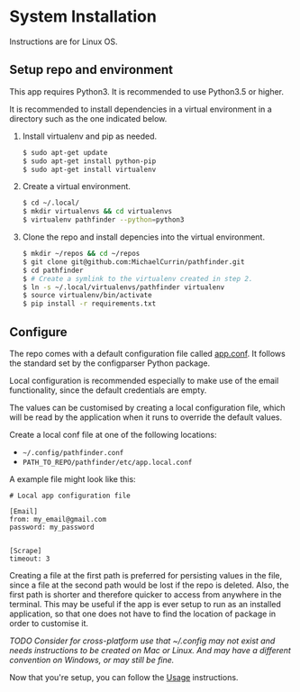 # System Installation

Instructions are for Linux OS.

## Setup repo and environment

This app requires Python3. It is recommended to use Python3.5 or higher.

It is recommended to install dependencies in a virtual environment in a directory such as the one indicated below.

1. Install virtualenv and pip as needed.
    ```bash
    $ sudo apt-get update
    $ sudo apt-get install python-pip
    $ sudo apt-get install virtualenv
    ```
2. Create a virtual environment.
    ```bash
    $ cd ~/.local/
    $ mkdir virtualenvs && cd virtualenvs
    $ virtualenv pathfinder --python=python3
    ```
3. Clone the repo and install depencies into the virtual environment.
    ```bash
    $ mkdir ~/repos && cd ~/repos
    $ git clone git@github.com:MichaelCurrin/pathfinder.git
    $ cd pathfinder
    $ # Create a symlink to the virtualenv created in step 2.
    $ ln -s ~/.local/virtualenvs/pathfinder virtualenv
    $ source virtualenv/bin/activate
    $ pip install -r requirements.txt
    ```

## Configure

The repo comes with a default configuration file called [app.conf](pathfinder/etc/app.conf). It follows the standard set by the configparser Python package.

Local configuration is recommended especially to make use of the email functionality, since the default credentials are empty.

The values can be customised by creating a local configuration file, which will be read by the application when it runs to override the default values. 

Create a local conf file at one of the following locations:
- `~/.config/pathfinder.conf`
- `PATH_TO_REPO/pathfinder/etc/app.local.conf`

A example file might look like this:
```
# Local app configuration file

[Email]
from: my_email@gmail.com
password: my_password


[Scrape]
timeout: 3
```

Creating a file at the first path is preferred for persisting values in the file, since a file at the second path would be lost if the repo is deleted. Also, the first path is shorter and therefore quicker to access from anywhere in the terminal. This may be useful if the app is ever setup to run as an installed application, so that one does not have to find the location of package in order to customise it.

_TODO Consider for cross-platform use that ~/.config may not exist and needs instructions to be created on Mac or Linux. And may have a different convention on Windows, or may still be fine._

Now that you're setup, you can follow the [Usage](Usage.md) instructions.
